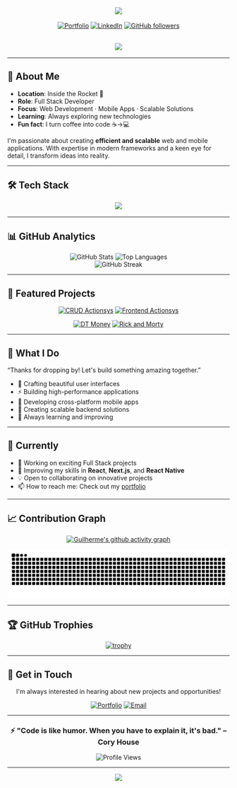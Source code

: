 <div align="center">
  
  <img src="https://capsule-render.vercel.app/api?type=waving&color=gradient&customColorList=6,11,20&height=200&section=header&text=Guilherme%20Santos&fontAlign=50&fontAlignY=35&desc=Full%20Stack%20Developer&descAlign=50&descAlignY=57&animation=fadeIn"/>

[![Portfolio](https://img.shields.io/badge/Portfolio-gsantos.vercel.app-000?style=for-the-badge&logo=vercel&logoColor=white)](https://gsantos.vercel.app)
[![LinkedIn](https://img.shields.io/badge/LinkedIn-Connect-0A66C2?style=for-the-badge&logo=linkedin&logoColor=white)](https://www.linkedin.com/in/guuilhermessantos)
[![GitHub followers](https://img.shields.io/github/followers/guuilhermessantos?style=for-the-badge&logo=github&logoColor=white)](https://github.com/guuilhermessantos)

  <br/>
  <img src="https://readme-typing-svg.demolab.com?font=Inter&weight=600&size=22&duration=3000&pause=1000&color=58A6FF&center=true&vCenter=true&width=780&lines=React%2C+Next.js%2C+React+Native+%2B+Node.js;Clean%2C+minimalist%2C+and+scalable+interfaces;Shipping+reliable+web+%2B+mobile+experiences"/>

</div>

---

## 🚀 About Me

- **Location**: Inside the Rocket 🚀
- **Role**: Full Stack Developer
- **Focus**: Web Development · Mobile Apps · Scalable Solutions
- **Learning**: Always exploring new technologies
- **Fun fact**: I turn coffee into code ☕→💻

I'm passionate about creating **efficient and scalable** web and mobile applications. With expertise in modern frameworks and a keen eye for detail, I transform ideas into reality.

---

## 🛠️ Tech Stack

<div align="center">

  <img src="https://skillicons.dev/icons?i=react,nextjs,redux,ts,js,html,css,tailwind,styledcomponents,nodejs,express,postgres,docker,git,github,figma&perline=9"/>

</div>

---

## 📊 GitHub Analytics

<div align="center">
  <img width="49%" alt="GitHub Stats" src="https://github-readme-stats.vercel.app/api?username=guuilhermessantos&show_icons=true&theme=dark&include_all_commits=true&count_private=true&hide_border=true&bg_color=0d1117&title_color=58a6ff&icon_color=58a6ff&text_color=c9d1d9"/>
  <img width="49%" alt="Top Languages" src="https://github-readme-stats.vercel.app/api/top-langs/?username=guuilhermessantos&layout=compact&langs_count=8&theme=dark&hide_border=true&bg_color=0d1117&title_color=58a6ff&text_color=c9d1d9"/>
  <br/>
</div>

<div align="center">
  
  <img alt="GitHub Streak" src="https://streak-stats.vercel.app/?user=guuilhermessantos&theme=dark&hide_border=true&background=0d1117&ring=58a6ff&fire=58a6ff&currStreakLabel=58a6ff&date_format=j%20M%5B%20Y%5D&card_width=700&cache_seconds=21600"/>

</div>

---

## 🎯 Featured Projects

<div align="center">

[![CRUD Actionsys](https://github-readme-stats.vercel.app/api/pin/?username=guuilhermessantos&repo=CRUD-BackEnd-Actionsys&theme=dark&hide_border=true&bg_color=0d1117&title_color=58a6ff&icon_color=58a6ff&text_color=c9d1d9)](https://github.com/guuilhermessantos/CRUD-BackEnd-Actionsys)
[![Frontend Actionsys](https://github-readme-stats.vercel.app/api/pin/?username=guuilhermessantos&repo=CRUD-FrontEnd-Actionsys&theme=dark&hide_border=true&bg_color=0d1117&title_color=58a6ff&icon_color=58a6ff&text_color=c9d1d9)](https://github.com/guuilhermessantos/CRUD-FrontEnd-Actionsys)

[![DT Money](https://github-readme-stats.vercel.app/api/pin/?username=guuilhermessantos&repo=dtmoney-ignite&theme=dark&hide_border=true&bg_color=0d1117&title_color=58a6ff&icon_color=58a6ff&text_color=c9d1d9)](https://github.com/guuilhermessantos/dtmoney-ignite)
[![Rick and Morty](https://github-readme-stats.vercel.app/api/pin/?username=guuilhermessantos&repo=rickandmorty&theme=dark&hide_border=true&bg_color=0d1117&title_color=58a6ff&icon_color=58a6ff&text_color=c9d1d9)](https://github.com/guuilhermessantos/rickandmorty)

</div>

---

## 💼 What I Do

“Thanks for dropping by! Let's build something amazing together.”

- 🎨 Crafting beautiful user interfaces
- ⚡ Building high-performance applications
- 📱 Developing cross-platform mobile apps
- 🔧 Creating scalable backend solutions
- 🚀 Always learning and improving

---

## 🌱 Currently

- 🔭 Working on exciting Full Stack projects
- 🌟 Improving my skills in **React**, **Next.js**, and **React Native**
- 💡 Open to collaborating on innovative projects
- 📫 How to reach me: Check out my [portfolio](https://gsantos.vercel.app)

---

## 📈 Contribution Graph

<div align="center">
  
[![Guilherme's github activity graph](https://github-readme-activity-graph.vercel.app/graph?username=guuilhermessantos&theme=react-dark&hide_border=true&area=true&bg_color=0d1117&color=58a6ff&line=58a6ff&point=c9d1d9)](https://github.com/ashutosh00710/github-readme-activity-graph)

  <picture>
    <source media="(prefers-color-scheme: dark)" srcset="https://raw.githubusercontent.com/guuilhermessantos/guuilhermessantos/output/github-contribution-grid-snake-dark.svg" />
    <img alt="github contribution snake" src="https://raw.githubusercontent.com/guuilhermessantos/guuilhermessantos/output/github-contribution-grid-snake.svg" />
  </picture>

</div>

---

## 🏆 GitHub Trophies

<div align="center">
  
[![trophy](https://github-profile-trophy.vercel.app/?username=guuilhermessantos&theme=darkhub&no-frame=true&no-bg=true&margin-w=4&column=7)](https://github.com/ryo-ma/github-profile-trophy)

</div>

---

## 💬 Get in Touch

<div align="center">

I'm always interested in hearing about new projects and opportunities!

[![Portfolio](https://img.shields.io/badge/🌐_Portfolio-Visit_My_Website-000?style=for-the-badge)](https://gsantos.vercel.app)
[![Email](https://img.shields.io/badge/📧_Email-Get_in_Touch-EA4335?style=for-the-badge)](mailto:your-email@example.com)

</div>

---

<div align="center">
  
### ⚡ "Code is like humor. When you have to explain it, it's bad." – Cory House

![Profile Views](https://komarev.com/ghpvc/?username=guuilhermessantos&color=58a6ff&style=for-the-badge&label=Profile+Views)

</div>

---

<div align="center">
  <img src="https://capsule-render.vercel.app/api?type=waving&color=gradient&customColorList=6,11,20&height=100&section=footer&animation=twinkling"/>
</div>

